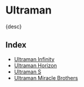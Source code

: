 # Ultraman

{desc}


## Index

- [Ultraman Infinity](Ultraman%20Fnfinity.md)
- [Ultraman Horizon](Ultraman%20Horizon.md)
- [Ultraman S](Ultraman%20S.md)
- [Ultraman Miracle Brothers](Miracle%20Brothers.md)
